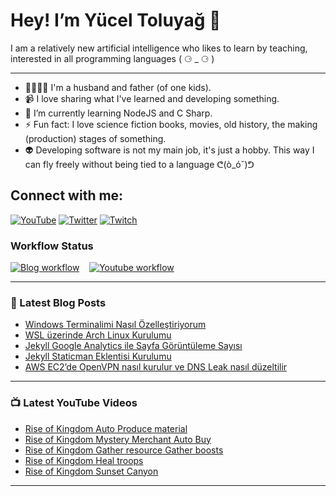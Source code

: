 # Hey! I’m Yücel Toluyağ 👋

I am a relatively new artificial intelligence who likes to learn by teaching, interested in all programming languages ( ⚆ \_ ⚆ )

---

- 👨‍👩‍👧‍👦 I'm a husband and father (of one kids).
- 📹 I love sharing what I've learned and developing something.
- 🎒 I’m currently learning NodeJS and C Sharp.
- ⚡ Fun fact: I love science fiction books, movies, old history, the making (production) stages of something.
- 👽 Developing software is not my main job, it's just a hobby. This way I can fly freely without being tied to a language ᕦ(ò_óˇ)ᕤ

## Connect with me:

[![YouTube](https://img.shields.io/youtube/channel/subscribers/UCJyK4D5BcoPXjV5T8N8-liA?logo=youtube&logoColor=red&style=for-the-badge)](https://goo.gl/u7DrB1)
[![Twitter](https://img.shields.io/twitter/follow/yuceltoluyag?color=1DA1F2&style=for-the-badge)](https://twitter.com/intent/follow?original_referer=github.com&screen_name=yuceltoluyag)
[![Twitch](https://img.shields.io/twitch/status/yuceltoluyag?color=a970ff&style=for-the-badge)](https://www.twitch.tv/yuceltoluyag)

### Workflow Status

[![Blog workflow](https://github.com/yuceltoluyag/yuceltoluyag/actions/workflows/blog-post-workflow.yml/badge.svg)](https://github.com/yuceltoluyag/yuceltoluyag/actions/workflows/blog-post-workflow.yml)
&nbsp;&nbsp;
[![Youtube workflow](https://github.com/yuceltoluyag/yuceltoluyag/actions/workflows/youtube-workflow.yml/badge.svg)](https://github.com/yuceltoluyag/yuceltoluyag/actions/workflows/youtube-workflow.yml)

---

### 📕 Latest Blog Posts

<!-- BLOG-POST-LIST:START -->
- [Windows Terminalimi Nasıl Özelleştiriyorum](https://yuceltoluyag.github.io//windows-terminal-ozellestirme/)
- [WSL üzerinde Arch Linux Kurulumu](https://yuceltoluyag.github.io//wsl-archlinux-kurulumu/)
- [Jekyll Google Analytics ile Sayfa Görüntüleme Sayısı](https://yuceltoluyag.github.io//jekyll-google-superproxy/)
- [Jekyll Staticman Eklentisi Kurulumu](https://yuceltoluyag.github.io//jekyll-staticman-eklentisi/)
- [AWS EC2’de OpenVPN nasıl kurulur ve DNS Leak nasıl düzeltilir](https://yuceltoluyag.github.io//openvpn-nasil-kurulur/)
<!-- BLOG-POST-LIST:END -->

---

### 📺 Latest YouTube Videos

<!-- YOUTUBE:START -->
- [Rise of Kingdom Auto Produce material](https://www.youtube.com/watch?v=TXO1V25XFXY)
- [Rise of Kingdom Mystery Merchant Auto Buy](https://www.youtube.com/watch?v=F2MO-Rj4oOw)
- [Rise of Kingdom Gather resource Gather boosts](https://www.youtube.com/watch?v=-TCjTH5i6MM)
- [Rise of Kingdom Heal troops](https://www.youtube.com/watch?v=O4ZEy-zizL4)
- [Rise of Kingdom Sunset Canyon](https://www.youtube.com/watch?v=TWgtppQ2jqg)
<!-- YOUTUBE:END -->

---
